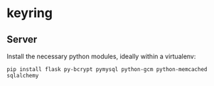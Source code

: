 keyring
=======


Server
------

Install the necessary python modules, ideally within a virtualenv:

	pip install flask py-bcrypt pymysql python-gcm python-memcached sqlalchemy

